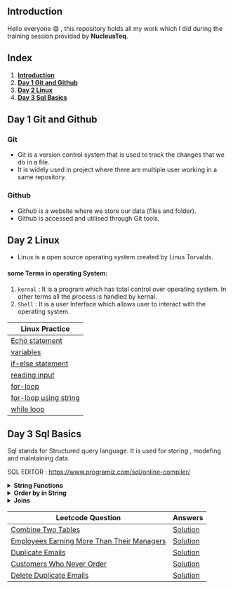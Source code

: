 ## Introduction

Hello everyone :smile: , this repository holds all my work which I did during the training session provided by **NucleusTeq**. 

## Index
1. **[Introduction](#introduction)**
1. **[Day 1 Git and Github](##Day-1-Git-and-Github)**
1. **[Day 2 Linux](##Day-2-Linux)**
1. **[Day 3 Sql Basics](#day-3-sql-basics)**
## Day 1 Git and Github
### Git
- Git is a version control system that is used to track the changes that we do in a file.
- It is widely used in project where there are multiple user working in a same repository.
### Github
- Github is a website where we store our data (files and folder).
- Github is accessed and utilised through Git tools.

## Day 2 Linux 
- Linux is a open source operating system created by Linus Torvalds. 
#### some Terms in operating System:
1. `kernal` : It is a program which has total control over operating system. In other terms all the process is handled by kernal.
1. `Shell` : It is a user Interface which allows user to interact with the operating system. 

| Linux Practice |
|----------------|
|[Echo statement](src/linux/echo_statement.sh)|
|[variables](src/linux/working_with_variable.sh)|
|[if-else statement](src/linux/if_else_statement.sh)|
|[reading input](src/linux/reading_input.sh)|
|[for-loop](src/linux/for_loop_statement.sh)|
|[for-loop using string](src/linux/for_loop_for_string.sh)|
|[while loop](src/linux/while_loop_statement.sh)|




## Day 3 Sql Basics
Sql stands for Structured query language. It is used for storing , modefing and maintaining data.

SQL EDITOR : https://www.programiz.com/sql/online-compiler/  

<details >
<summary><b>String Functions</b></summary>

We will be using table `customer` .

Table : `Customer`
|customer_id|	first_name	|last_name|	age|	country|
|-----------|---------------|----------|-----|----|
|1|	John	|Doe	|31	|USA|
|2|	Robert	|Luna	|22	|USA|
|3|	David	|Robinson|	22	|UK|
|4|	John	|Reinhardt|	25	|UK|
|5|	Betty	|Doe	|28	|UAE|

1. CHARINDEX(character, String) : Finds the index of character in String.

Query : `SELECT first_name , CHARINDEX("o",first_name) AS character_index FROM customers;`  
`Output : `

|first_name|	character_index|
|----------|--------------------|
|John	|2|
|Robert	|2|
|David	|0|
|John	|2|
|Betty	|0|

2. CONCAT(string1 , string2,.....) : It concat two String.

Query : `SELECT first_name || " " || last_name AS Full_Name FROM customers;`  

|Full_Name|
|---------|
|John Doe|
|Robert Luna|
|David Robinson|
|John Reinhardt|
|Betty Doe|

3. LENGTH(String) : Return length of String.

Query : `SELECT LENGTH(first_name) AS length_of_name FROM customers;`   
`Output : `  

|length_of_name|
|---------------|
|4|
|6|
|5|
|4|
|5|

4. REPLACE(String, substr_you_want_to_replace, substr) : This function replaces all occurrences of a substring within a string, with a new substring.  

Query : `SELECT REPLACE(first_name, "tt", "rr") AS replaced_string FROM customers;`  
`Output : `

|replaced_string|
|---------------|
|John|
|Robert|
|David|
|John|
|Berry|

5. REVERSE(string) : Reverse the string.  

Query : `SELECT REVERSE(first_name) AS reversed FROM customers;`  
`Output : `
|reversed|
|--------|
|nhoJ|
|treboR|
|divaD|
|nhoJ|
|ytteB|
6. SUBSTRING(string , start , length) : Retrun substring of the strng.

Query : `SELECT SUBSTRING(first_name, 1,3) AS substring FROM customers;`  
`Output : `

|substring|
|---------|
|Joh|
|Rob|
|Dav|
|Joh|
|Bet|

7. LOWER(string) : convert string to lower case.

Query : `SELECT LOWER(first_name) AS lower FROM customers;`  
`Output : `

|lower|
|------|
|john|
|robert|
|david|
|john|
|betty|

8. UPPER(string) : convert string to upper case.

Query : `SELECT UPPER(first_name) AS lower FROM customers;`  
`Output : `

|upper|
|-----|
|JOHN|
|ROBERT|
|DAVID|
|JOHN|
|BETTY|

</details>

<details >
<summary><b>Order by in String</b></summary>

The table names has column name if we use order by in name column :
|name|
|----|
|C_1|
|C_2|
|C_10|
|C_3|
|C_10|
|C_20|
|C_10|

Query : `SELECT name FROM names ORDER BY name;`  
`output :`
|name|
|----|
|C_1|
|C_10|
|C_100|
|C_1000|
|C_2|
|C_20|
|C_3|

</details>
<details>
<summary><b>Joins</b></summary>

customer_id Table
|id	|
|--|
|1|
|2|
|3|
|NULL|
|5|
|1|
|16|
|14|
|12|
|3|

id_list Table
|id|name|
|----|----|	
|1|a|
|2|b|
|3|c|
|5|x|
|2|m|
|6|j|
|1|z|
|NULL|L|

INNER JOIN
Query : `SELECT * FROM customer_id AS c 
INNER JOIN id_list AS i
ON c.id = i.id;
`  
id | id |name|
|--|--|--|
|1 |1 |a|
|1 |1 |z|
|2 |2 |b|
|2 |2 |m|
|3 |3 |c|
|5 |5 |x|
|1 |1 |a|
|1 |1 |z|
|3 |3 |c|

LEFT JOIN
Query : `SELECT * FROM customer_id AS c 
LEFT JOIN id_list AS i
ON c.id = i.id;
` 
|id|id|name|
|--|--|-|
|1 |1 |a|
|1 |1 |a|
|2 |2 |b|
|3 |3 |c|
|3 |3 |c|
|5 |5 |x|
|2 |2 |m|
|1 |1 |z|
|1 |1 |z|
|NULL| NULL |NULL|
|16| NULL |NULL|
|14| NULL |NULL|
|12| NULL |NULL|

RIGHT JOIN
Query : `SELECT * FROM customer_id AS c 
RIGHT JOIN id_list AS i
ON c.id = i.id;
` 
|id|id|name|
|--|--|-|
|1| 1| a|
|1| 1| z|
|2| 2| b|
|2| 2| m|
|3| 3| c|
|5| 5| x|
|1| 1| a|
|1| 1| z|
|3| 3| c|
|NULL| 6 |j|
|NULL| NULL |L|

OUTER JOIN 

Query : `SELECT * FROM   customer_id AS c 
RIGHT JOIN id_list AS i
ON c.id = i.id
UNION
SELECT * FROM customer_id AS c 
LEFT JOIN id_list AS i
ON c.id = i.id;
`
|id|id|name|
|--|--|-|
|1 |1| a|
|1 |1| z|
|2 |2| b|
|2 |2| m|
|3 |3| c|
|5 |5| x|
|NULL| 6 j|
|NULL| NULL| L|
|NULL| NULL| NULL|
|16 |NULL| NULL|
|14 |NULL| NULL|
|12 |NULL| NULL|


Note : `In c.id = i.id Null values will not be compared as it represent absense of value.`
</details>

| Leetcode Question | Answers |
|-------------------|---------|
[Combine Two Tables](https://leetcode.com/problems/combine-two-tables/submissions/1188306822/) | [Solution](src/sql/combine_two_tables.sql)|
|[Employees Earning More Than Their Managers](https://leetcode.com/problems/employees-earning-more-than-their-managers/description/)|[Solution](src/sql/employees_earning_more_than_their_managers.sql)|
|[Duplicate Emails](https://leetcode.com/problems/duplicate-emails/description/)|[Solution](src/sql/dublicate_emails.sql)|
|[Customers Who Never Order](https://leetcode.com/problems/customers-who-never-order/description/)|[Solution](src/sql/customer_who_never_order.sql)|
|[Delete Duplicate Emails](https://leetcode.com/problems/delete-duplicate-emails/description/)|[Solution]()|